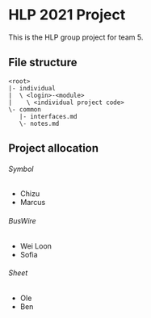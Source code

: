# HLP 2021 Project
This is the HLP group project for team 5.

## File structure
    <root>
    |- individual
    |  \ <login>-<module>
    |    \ <individual project code>
    \- common
       |- interfaces.md
       \- notes.md
   
## Project allocation
###### Symbol
  * Chizu
  * Marcus
###### BusWire
  * Wei Loon
  * Sofia
###### Sheet
  * Ole
  * Ben
